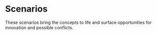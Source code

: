 # Scenarios

These scenarios bring the concepts to life and surface opportunities for innovation and possible conflicts.




